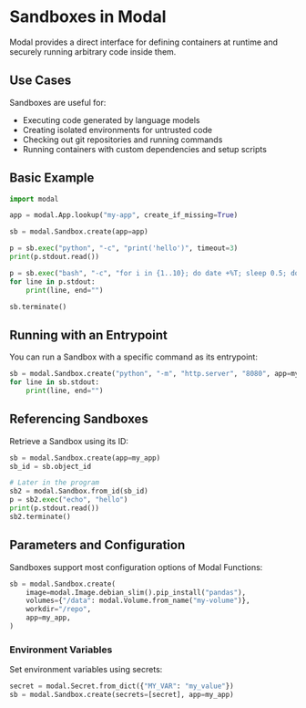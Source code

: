 # Sandboxes in Modal

Modal provides a direct interface for defining containers at runtime and securely running arbitrary code inside them.

## Use Cases

Sandboxes are useful for:
- Executing code generated by language models
- Creating isolated environments for untrusted code
- Checking out git repositories and running commands
- Running containers with custom dependencies and setup scripts

## Basic Example

```python
import modal

app = modal.App.lookup("my-app", create_if_missing=True)

sb = modal.Sandbox.create(app=app)

p = sb.exec("python", "-c", "print('hello')", timeout=3)
print(p.stdout.read())

p = sb.exec("bash", "-c", "for i in {1..10}; do date +%T; sleep 0.5; done", timeout=5)
for line in p.stdout:
    print(line, end="")

sb.terminate()
```

## Running with an Entrypoint

You can run a Sandbox with a specific command as its entrypoint:

```python
sb = modal.Sandbox.create("python", "-m", "http.server", "8080", app=my_app, timeout=10)
for line in sb.stdout:
    print(line, end="")
```

## Referencing Sandboxes

Retrieve a Sandbox using its ID:

```python
sb = modal.Sandbox.create(app=my_app)
sb_id = sb.object_id

# Later in the program
sb2 = modal.Sandbox.from_id(sb_id)
p = sb2.exec("echo", "hello")
print(p.stdout.read())
sb2.terminate()
```

## Parameters and Configuration

Sandboxes support most configuration options of Modal Functions:

```python
sb = modal.Sandbox.create(
    image=modal.Image.debian_slim().pip_install("pandas"),
    volumes={"/data": modal.Volume.from_name("my-volume")},
    workdir="/repo",
    app=my_app,
)
```

### Environment Variables

Set environment variables using secrets:

```python
secret = modal.Secret.from_dict({"MY_VAR": "my_value"})
sb = modal.Sandbox.create(secrets=[secret], app=my_app)
```